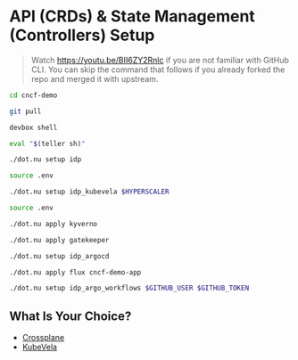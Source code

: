 # API (CRDs) & State Management (Controllers) Setup

> Watch https://youtu.be/BII6ZY2Rnlc if you are not familiar with GitHub CLI.
> You can skip the command that follows if you already forked the repo and merged it with upstream.

```bash
cd cncf-demo

git pull

devbox shell

eval "$(teller sh)"

./dot.nu setup idp

source .env

./dot.nu setup idp_kubevela $HYPERSCALER

source .env

./dot.nu apply kyverno

./dot.nu apply gatekeeper

./dot.nu setup idp_argocd

./dot.nu apply flux cncf-demo-app

./dot.nu setup idp_argo_workflows $GITHUB_USER $GITHUB_TOKEN
```

## What Is Your Choice?

* [Crossplane](../api/kubecon-london-crossplane.md)
* [KubeVela](../api/kubecon-london-kubevela.md)